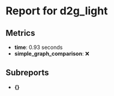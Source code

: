 # Report for d2g_light

## Metrics
- **time**: 0.93 seconds
- **simple_graph_comparison**: ❌

## Subreports
- **{}**
